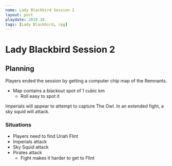 ```yaml
---
name: Lady Blackbird Session 2
layout: post
playdate: 2019.10.
tags: [Lady Blackbird, rpg]
---
```


# Lady Blackbird Session 2

## Planning 

Players ended the session by getting a computer chip map of the Remnants.
- Map contains a blackout spot of 1 cubic km
  - Roll easy to spot it

Imperials will appear to attempt to capture The Owl.  In an extended fight, a sky squid will attack.

### Situations
- Players need to find Uriah Flint
- Imperials attack
- Sky Squid attack
- Pirates attack
  - Fight makes it harder to get to Flint
